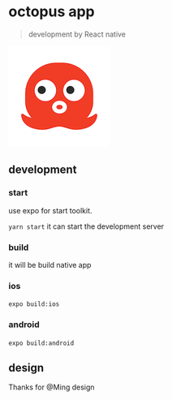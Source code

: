 # octopus app
> development by React native

![Haseo](./assets/images/icon-small.png)


## development
### start

use expo for start toolkit.

`yarn start` it can start the development server

### build
it will be build native app

### ios
`expo build:ios`
### android
`expo build:android`

## design
Thanks for @Ming design
